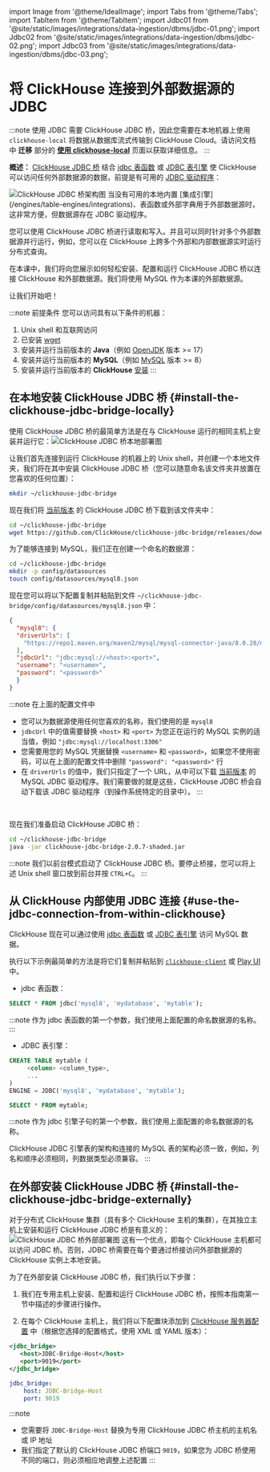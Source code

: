 import Image from '@theme/IdealImage';
import Tabs from '@theme/Tabs';
import TabItem from '@theme/TabItem';
import Jdbc01 from '@site/static/images/integrations/data-ingestion/dbms/jdbc-01.png';
import Jdbc02 from '@site/static/images/integrations/data-ingestion/dbms/jdbc-02.png';
import Jdbc03 from '@site/static/images/integrations/data-ingestion/dbms/jdbc-03.png';

# 将 ClickHouse 连接到外部数据源的 JDBC

:::note
使用 JDBC 需要 ClickHouse JDBC 桥，因此您需要在本地机器上使用 `clickhouse-local` 将数据从数据库流式传输到 ClickHouse Cloud。请访问文档中 **迁移** 部分的 [**使用 clickhouse-local**](/integrations/migration/clickhouse-local-etl.md#example-2-migrating-from-mysql-to-clickhouse-cloud-with-the-jdbc-bridge) 页面以获取详细信息。
:::

**概述：** <a href="https://github.com/ClickHouse/clickhouse-jdbc-bridge" target="_blank">ClickHouse JDBC 桥</a> 结合 [jdbc 表函数](/sql-reference/table-functions/jdbc.md) 或 [JDBC 表引擎](/engines/table-engines/integrations/jdbc.md) 使 ClickHouse 可以访问任何外部数据源的数据，前提是有可用的 <a href="https://en.wikipedia.org/wiki/JDBC_driver" target="_blank">JDBC 驱动程序</a>：

<Image img={Jdbc01} size="lg" alt="ClickHouse JDBC 桥架构图" background='white'/>
当没有可用的本地内置 [集成引擎](/engines/table-engines/integrations)、表函数或外部字典用于外部数据源时，这非常方便，但数据源存在 JDBC 驱动程序。

您可以使用 ClickHouse JDBC 桥进行读取和写入。并且可以同时针对多个外部数据源并行运行，例如，您可以在 ClickHouse 上跨多个外部和内部数据源实时运行分布式查询。

在本课中，我们将向您展示如何轻松安装、配置和运行 ClickHouse JDBC 桥以连接 ClickHouse 和外部数据源。我们将使用 MySQL 作为本课的外部数据源。

让我们开始吧！

:::note 前提条件
您可以访问具有以下条件的机器：
1. Unix shell 和互联网访问
2. 已安装 <a href="https://www.gnu.org/software/wget/" target="_blank">wget</a>
3. 安装并运行当前版本的 **Java**（例如 <a href="https://openjdk.java.net" target="_blank">OpenJDK</a> 版本 >= 17）
4. 安装并运行当前版本的 **MySQL**（例如 <a href="https://www.mysql.com" target="_blank">MySQL</a> 版本 >= 8）
5. 安装并运行当前版本的 **ClickHouse** [安装](/getting-started/install/install.mdx)
:::

## 在本地安装 ClickHouse JDBC 桥 {#install-the-clickhouse-jdbc-bridge-locally}

使用 ClickHouse JDBC 桥的最简单方法是在与 ClickHouse 运行的相同主机上安装并运行它：<Image img={Jdbc02} size="lg" alt="ClickHouse JDBC 桥本地部署图" background='white'/>

让我们首先连接到运行 ClickHouse 的机器上的 Unix shell，并创建一个本地文件夹，我们将在其中安装 ClickHouse JDBC 桥（您可以随意命名该文件夹并放置在您喜欢的任何位置）：
```bash
mkdir ~/clickhouse-jdbc-bridge
```

现在我们将 <a href="https://github.com/ClickHouse/clickhouse-jdbc-bridge/releases/" target="_blank">当前版本</a> 的 ClickHouse JDBC 桥下载到该文件夹中：

```bash
cd ~/clickhouse-jdbc-bridge
wget https://github.com/ClickHouse/clickhouse-jdbc-bridge/releases/download/v2.0.7/clickhouse-jdbc-bridge-2.0.7-shaded.jar
```

为了能够连接到 MySQL，我们正在创建一个命名的数据源：

```bash
cd ~/clickhouse-jdbc-bridge
mkdir -p config/datasources
touch config/datasources/mysql8.json
```

 现在您可以将以下配置复制并粘贴到文件 `~/clickhouse-jdbc-bridge/config/datasources/mysql8.json` 中：

```json
{
  "mysql8": {
  "driverUrls": [
    "https://repo1.maven.org/maven2/mysql/mysql-connector-java/8.0.28/mysql-connector-java-8.0.28.jar"
  ],
  "jdbcUrl": "jdbc:mysql://<host>:<port>",
  "username": "<username>",
  "password": "<password>"
  }
}
```

:::note
在上面的配置文件中
- 您可以为数据源使用任何您喜欢的名称，我们使用的是 `mysql8`
- `jdbcUrl` 中的值需要替换 `<host>` 和 `<port>` 为您正在运行的 MySQL 实例的适当值，例如 `"jdbc:mysql://localhost:3306"`
- 您需要用您的 MySQL 凭据替换 `<username>` 和 `<password>`，如果您不使用密码，可以在上面的配置文件中删除 `"password": "<password>"` 行
- 在 `driverUrls` 的值中，我们只指定了一个 URL，从中可以下载 <a href="https://repo1.maven.org/maven2/mysql/mysql-connector-java/" target="_blank">当前版本</a> 的 MySQL JDBC 驱动程序。我们需要做的就是这些，ClickHouse JDBC 桥会自动下载该 JDBC 驱动程序（到操作系统特定的目录中）。
:::

<br/>

现在我们准备启动 ClickHouse JDBC 桥：
```bash
cd ~/clickhouse-jdbc-bridge
java -jar clickhouse-jdbc-bridge-2.0.7-shaded.jar
```
:::note
我们以前台模式启动了 ClickHouse JDBC 桥。要停止桥接，您可以将上述 Unix shell 窗口放到前台并按 `CTRL+C`。
:::


## 从 ClickHouse 内部使用 JDBC 连接 {#use-the-jdbc-connection-from-within-clickhouse}

ClickHouse 现在可以通过使用 [jdbc 表函数](/sql-reference/table-functions/jdbc.md) 或 [JDBC 表引擎](/engines/table-engines/integrations/jdbc.md) 访问 MySQL 数据。

执行以下示例最简单的方法是将它们复制并粘贴到 [`clickhouse-client`](/interfaces/cli.md) 或 [Play UI](/interfaces/http.md) 中。



- jdbc 表函数：

```sql
SELECT * FROM jdbc('mysql8', 'mydatabase', 'mytable');
```
:::note
作为 jdbc 表函数的第一个参数，我们使用上面配置的命名数据源的名称。
:::



- JDBC 表引擎：
```sql
CREATE TABLE mytable (
     <column> <column_type>,
     ...
)
ENGINE = JDBC('mysql8', 'mydatabase', 'mytable');

SELECT * FROM mytable;
```
:::note
作为 jdbc 引擎子句的第一个参数，我们使用上面配置的命名数据源的名称。

ClickHouse JDBC 引擎表的架构和连接的 MySQL 表的架构必须一致，例如，列名和顺序必须相同，列数据类型必须兼容。
:::






## 在外部安装 ClickHouse JDBC 桥 {#install-the-clickhouse-jdbc-bridge-externally}

对于分布式 ClickHouse 集群（具有多个 ClickHouse 主机的集群），在其独立主机上安装和运行 ClickHouse JDBC 桥是有意义的：
<Image img={Jdbc03} size="lg" alt="ClickHouse JDBC 桥外部部署图" background='white'/>
这有一个优点，即每个 ClickHouse 主机都可以访问 JDBC 桥。否则，JDBC 桥需要在每个要通过桥接访问外部数据源的 ClickHouse 实例上本地安装。

为了在外部安装 ClickHouse JDBC 桥，我们执行以下步骤：


1. 我们在专用主机上安装、配置和运行 ClickHouse JDBC 桥，按照本指南第一节中描述的步骤进行操作。

2. 在每个 ClickHouse 主机上，我们将以下配置块添加到 <a href="https://clickhouse.com/docs/operations/configuration-files/#configuration_files" target="_blank">ClickHouse 服务器配置</a> 中（根据您选择的配置格式，使用 XML 或 YAML 版本）：

<Tabs>
<TabItem value="xml" label="XML">

```xml
<jdbc_bridge>
   <host>JDBC-Bridge-Host</host>
   <port>9019</port>
</jdbc_bridge>
```

</TabItem>
<TabItem value="yaml" label="YAML">

```yaml
jdbc_bridge:
    host: JDBC-Bridge-Host
    port: 9019
```

</TabItem>
</Tabs>

:::note
   - 您需要将 `JDBC-Bridge-Host` 替换为专用 ClickHouse JDBC 桥主机的主机名或 IP 地址
   - 我们指定了默认的 ClickHouse JDBC 桥端口 `9019`，如果您为 JDBC 桥使用不同的端口，则必须相应地调整上述配置
:::




[//]: # (## 4. 其他信息)

[//]: # ()

